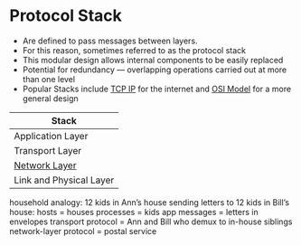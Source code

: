 # Protocol Stack
- Are defined to pass messages between layers.
- For this reason, sometimes referred to as the protocol stack
- This modular design allows internal components to be easily replaced
- Potential for redundancy — overlapping operations carried out at more than one level
- Popular Stacks include [TCP IP](TCP%20IP.md) for the internet and [OSI Model](OSI%20Model.md) for a more general design

| Stack |
| ---- |
| Application Layer |
| Transport Layer |
| [Network Layer](Network%20Layer.md) |
| Link and Physical Layer |
household analogy:
12 kids in Ann’s house sending letters to 12 kids in Bill’s house:
hosts = houses
processes = kids
app messages = letters in envelopes
transport protocol = Ann and Bill who demux to in-house siblings
network-layer protocol = postal service